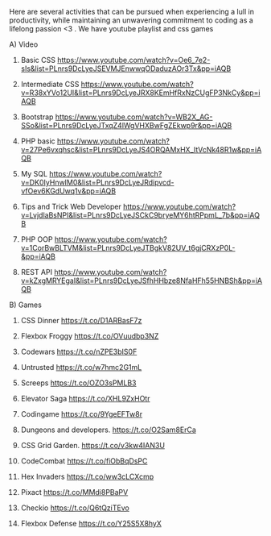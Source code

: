 Here are several activities that can be pursued when experiencing a lull in productivity, while maintaining an unwavering commitment to coding as a lifelong passion <3 . We have youtube playlist and css games

A) Video
1. Basic CSS
https://www.youtube.com/watch?v=Oe6_7e2-sIs&list=PLnrs9DcLyeJSEVMJEnwwqODaduzAOr3Tx&pp=iAQB

2. Intermediate CSS
https://www.youtube.com/watch?v=R38xYVo12UI&list=PLnrs9DcLyeJRX8KEmHfRxNzCUgFP3NkCy&pp=iAQB

3. Bootstrap
https://www.youtube.com/watch?v=WB2X_AG-SSo&list=PLnrs9DcLyeJTxqZ4lWgVHXBwFgZEkwp9r&pp=iAQB

4. PHP basic
https://www.youtube.com/watch?v=27Pe6vxqhsc&list=PLnrs9DcLyeJS4ORQAMxHX_ItVcNk48R1w&pp=iAQB

5. My SQL
https://www.youtube.com/watch?v=DK0IyHnwIM0&list=PLnrs9DcLyeJRdipvcd-vfOev6KGdUwq1v&pp=iAQB

6. Tips and Trick Web Developer
https://www.youtube.com/watch?v=LvjdlaBsNPI&list=PLnrs9DcLyeJSCkC9bryeMY6htRPpmL_7b&pp=iAQB

7. PHP OOP
https://www.youtube.com/watch?v=1CorBwBLTVM&list=PLnrs9DcLyeJTBgkV82UV_t6gjCRXzP0L-&pp=iAQB

8. REST API
https://www.youtube.com/watch?v=kZxgMRYEgaI&list=PLnrs9DcLyeJSfhHHbze8NfaHFh55HNBSh&pp=iAQB

B) Games
1. CSS Dinner
https://t.co/D1ARBasF7z

2. Flexbox Froggy
https://t.co/OVuudbp3NZ

3. Codewars
https://t.co/nZPE3bIS0F

4. Untrusted
https://t.co/w7hmc2G1mL

5. Screeps
https://t.co/OZO3sPMLB3

6. Elevator Saga
https://t.co/XHL9ZxHOtr

7. Codingame
https://t.co/9YgeEFTw8r

8. Dungeons and developers.
https://t.co/O2Sam8ErCa

9.  CSS Grid Garden.
https://t.co/v3kw4IAN3U

10. CodeCombat
https://t.co/fiObBqDsPC

11. Hex Invaders
https://t.co/ww3cLCXcmp

12. Pixact
https://t.co/MMdi8PBaPV

13. Checkio
https://t.co/Q6tQziTEvo

14. Flexbox Defense
https://t.co/Y25S5X8hyX
